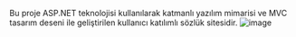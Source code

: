 Bu proje ASP.NET teknolojisi kullanılarak katmanlı yazılım mimarisi ve MVC tasarım deseni ile geliştirilen kullanıcı katılımlı sözlük sitesidir.
![image](https://github.com/user-attachments/assets/df7f87f1-eac5-4df7-abb2-4af490362247)
